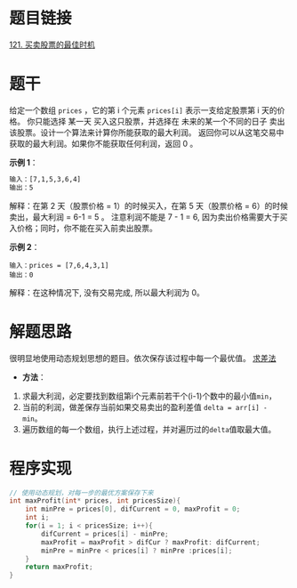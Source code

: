 # 题目链接
[121. 买卖股票的最佳时机](https://leetcode.cn/problems/best-time-to-buy-and-sell-stock/)

# 题干
给定一个数组 `prices` ，它的第 i 个元素 `prices[i]` 表示一支给定股票第 i 天的价格。
你只能选择 某一天 买入这只股票，并选择在 未来的某一个不同的日子 卖出该股票。设计一个算法来计算你所能获取的最大利润。
返回你可以从这笔交易中获取的最大利润。如果你不能获取任何利润，返回 0 。

**示例 1**：
```bash
输入：[7,1,5,3,6,4]
输出：5
```
解释：在第 2 天（股票价格 = 1）的时候买入，在第 5 天（股票价格 = 6）的时候卖出，最大利润 = 6-1 = 5 。
注意利润不能是 7 - 1 = 6, 因为卖出价格需要大于买入价格；同时，你不能在买入前卖出股票。

**示例 2**：
```
输入：prices = [7,6,4,3,1]
输出：0
```
解释：在这种情况下, 没有交易完成, 所以最大利润为 0。
 
# 解题思路
很明显地使用动态规划思想的题目。依次保存该过程中每一个最优值。
[求差法](https://github.com/LamberttLiu/Leetcode_Training/blob/main/11%20DP%20%E5%8A%A8%E6%80%81%E8%A7%84%E5%88%92/Pic/01%20%E4%B9%B0%E5%8D%96%E8%82%A1%E7%A5%A8.gif)

- **方法**：
1. 求最大利润，必定要找到数组第i个元素前若干个(i-1)个数中的最小值`min`，
2. 当前的利润，做差保存当前如果交易卖出的盈利差值 `delta = arr[i] - min`。
3. 遍历数组的每一个数组，执行上述过程，并对遍历过的`delta`值取最大值。

# 程序实现
```c
// 使用动态规划，对每一步的最优方案保存下来
int maxProfit(int* prices, int pricesSize){
    int minPre = prices[0], difCurrent = 0, maxProfit = 0;
    int i;
    for(i = 1; i < pricesSize; i++){
        difCurrent = prices[i] - minPre; 
        maxProfit = maxProfit > difCur ? maxProfit: difCurrent;
        minPre = minPre < prices[i] ? minPre :prices[i]; 
    }
    return maxProfit;
}
```